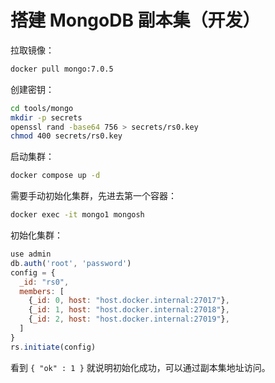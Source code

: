 # 搭建 MongoDB 副本集（开发）

拉取镜像：

```bash
docker pull mongo:7.0.5
```

创建密钥：

```bash
cd tools/mongo
mkdir -p secrets
openssl rand -base64 756 > secrets/rs0.key
chmod 400 secrets/rs0.key
```

启动集群：

```bash
docker compose up -d
```

需要手动初始化集群，先进去第一个容器：

```bash
docker exec -it mongo1 mongosh
```

初始化集群：

```js
use admin
db.auth('root', 'password')
config = {
  _id: "rs0",
  members: [
    {_id: 0, host: "host.docker.internal:27017"},
    {_id: 1, host: "host.docker.internal:27018"},
    {_id: 2, host: "host.docker.internal:27019"},
  ]
}
rs.initiate(config)
```

看到 `{ "ok" : 1 }` 就说明初始化成功，可以通过副本集地址访问。
